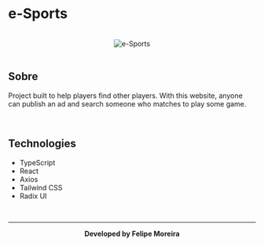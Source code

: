 # e-Sports

<br>

<div align="center">
  <img src="https://www.figma.com/file/hAsD3HBJ1QWePUYPZG4rqm/NLW-eSports-(Community)?node-id=1%3A640" alt="e-Sports">
</div>

<br>

## Sobre

Project built to help players find other players. With this website, anyone can publish an ad and search someone who matches to play some game.

<br>

## Technologies

- TypeScript
- React
- Axios
- Tailwind CSS
- Radix UI

<br>

---

<div align="center">
    <b>Developed by Felipe Moreira</b>
</div>
